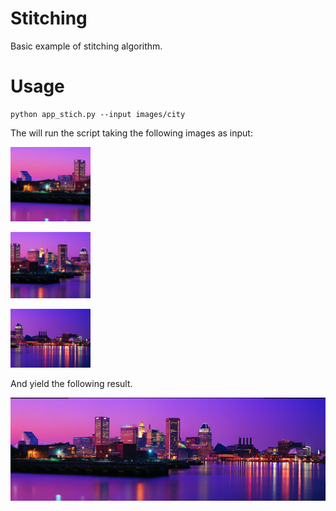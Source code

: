 # Stitching
Basic example of stitching algorithm.

Usage
====

```
python app_stich.py --input images/city
```

The will run the script taking the following images as input:

<a href="https://github.com/valbertoenoc/stitching/blob/master/images/city/city1.jpg"><img src="https://github.com/valbertoenoc/stitching/blob/master/images/city/city1.jpg" width=128></a>

<a href="https://github.com/valbertoenoc/stitching/blob/master/images/city/city2.jpg"><img src="https://github.com/valbertoenoc/stitching/blob/master/images/city/city2.jpg" width=128></a>

<a href="https://github.com/valbertoenoc/stitching/blob/master/images/city/city3.jpg"><img src="https://github.com/valbertoenoc/stitching/blob/master/images/city/city3.jpg" width=128></a>


And yield the following result. 

<a href="https://github.com/valbertoenoc/stitching/blob/master/images/city/stitched.png"><img src="https://github.com/valbertoenoc/stitching/blob/master/images/city/stitched.png" width=640></a>

